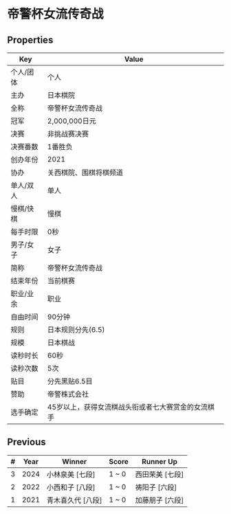 # 帝警杯女流传奇战

## Properties

| Key | Value |
| --- | ----- |
| 个人/团体 | 个人 |
| 主办 | 日本棋院 |
| 全称 | 帝警杯女流传奇战 |
| 冠军 | 2,000,000日元 |
| 决赛 | 非挑战赛决赛 |
| 决赛番数 | 1番胜负 |
| 创办年份 | 2021 |
| 协办 | 关西棋院、围棋将棋频道 |
| 单人/双人 | 单人 |
| 慢棋/快棋 | 慢棋 |
| 每手时限 | 0秒 |
| 男子/女子 | 女子 |
| 简称 | 帝警杯女流传奇战 |
| 结束年份 | 当前棋赛 |
| 职业/业余 | 职业 |
| 自由时间 | 90分钟 |
| 规则 | 日本规则分先(6.5) |
| 规模 | 日本棋战 |
| 读秒时长 | 60秒 |
| 读秒次数 | 5次 |
| 贴目 | 分先黑贴6.5目 |
| 赞助 | 帝警株式会社 |
| 选手确定 | 45岁以上，获得女流棋战头衔或者七大赛赏金的女流棋手 |

## Previous

| # | Year | Winner | Score | Runner Up |
| --- | --- | --- | --- | --- |
| 3 | 2024 | 小林泉美 [七段] | 1 ~ 0 | 西田荣美 [七段] |
| 2 | 2022 | 小西和子 [八段] | 1 ~ 0 | 祷阳子 [六段] |
| 1 | 2021 | 青木喜久代 [八段] | 1 ~ 0 | 加藤朋子 [六段] |

